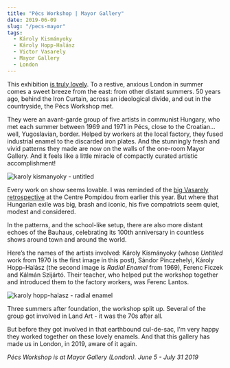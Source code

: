 ```yaml
---
title: "Pécs Workshop | Mayor Gallery"
date: 2019-06-09
slug: "/pecs-mayor"
tags:
  - Károly Kismányoky
  - Károly Hopp-Halász
  - Victor Vasarely
  - Mayor Gallery
  - London
---
```


This exhibition [is truly lovely](https://www.mayorgallery.com/exhibitions/544/overview/). To a restive, anxious London in summer comes a sweet breeze from the east: from other distant summers. 50 years ago, behind the Iron Curtain, across an ideological divide, and out in the countryside, the Pécs Workshop met.

They were an avant-garde group of five artists in communist Hungary, who met each summer between 1969 and 1971 in Pécs, close to the Croatian… well, Yugoslavian, border. Helped by workers at the local factory, they fused industrial enamel to the discarded iron plates. And the stunningly fresh and vivid patterns they made are now on the walls of the one-room Mayor Gallery. And it feels like a little miracle of compactly curated artistic accomplishment!

![karoly kismanyoky - untitled](/pecs-mayor-1.jpg)

Every work on show seems lovable. I was reminded of the [big Vasarely retrospective](https://www.centrepompidou.fr/cpv/resource/cEgR5on/rKGEn7e) at the Centre Pompidou from earlier this year. But where that Hungarian exile was big, brash and iconic, his five compatriots seem quiet, modest and considered.

In the patterns, and the school-like setup, there are also more distant echoes of the Bauhaus, celebrating its 100th anniversary in countless shows around town and around the world.

Here’s the names of the artists involved: Károly Kismányoky (whose *Untitled* work from 1970 is the first image in this post), Sándor Pinczehelyi, Károly Hopp-Halász (the second image is *Radial Enamel* from 1969), Ferenc Ficzek and Kálmán Szijártó. Their teacher, who helped put the workshop together and introduced them to the factory workers, was Ferenc Lantos.

![karoly hopp-halasz - radial enamel](/pecs-mayor-2.jpg)

Three summers after foundation, the workshop split up. Several of the group got involved in Land Art - it was the 70s after all.

But before they got involved in that earthbound cul-de-sac, I’m very happy they worked together on these lovely enamels. And that this gallery has made us in London, in 2019, aware of it again.

*Pécs Workshop is at Mayor Gallery (London). June 5 - July 31 2019*
